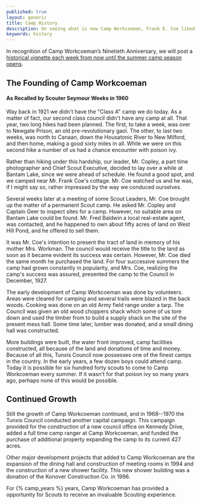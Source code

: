 ```yaml
---
published: true
layout: generic
title: Camp History
description: On seeing what is now Camp Workcoeman, Frank E. Coe liked the property very much and purchased the land in 1924. He arranged the setting up of the camp in memory of his mother, Mrs. Workman. Placing his name in the center, the camp was named WORK-COE-MAN.
keywords: history
---
```


<div class="alert alert-info">
In recognition of Camp Workcoeman&rsquo;s Ninetieth Anniversary, we will post
a <a href="vignettes/">historical vignette each week from now until the summer
camp season opens</a>.
</div>

## The Founding of Camp Workcoeman
#### As Recalled by Scouter Seymour Weeks in 1960

Way back in 1921 we didn't have the "Class A" camp we do today. As a matter of
fact, our second class council didn't have any camp at all. That year, two long
hikes had been planned. The first, to take a week, was over to Newgate Prison,
an old pre-revolutionary gaol. The other, to last two weeks, was north to
Canaan, down the Housatonic River to New Milford, and then home, making a good
sixty miles in all. While we were on this second hike a number of us had a
chance encounter with poison ivy.

Rather than hiking under this hardship, our leader, Mr. Copley, a part time
photographer and Chief Scout Executive, decided to lay over a while at Bantam
Lake, since we were ahead of schedule. He found a good spot, and we camped near
Mr. Frank Coe's cottage. Mr. Coe watched us and he was, if I might say so,
rather impressed by the way we conduced ourselves.

Several weeks later at a meeting of some Scout Leaders, Mr. Coe brought up the
matter of a permanent Scout camp. He asked Mr. Copley and Captain Geer to
inspect sites for a camp. However, no suitable area on Bantam Lake could be
found. Mr. Fred Baldwin a local real-estate agent, was contacted, and he
happened to own about fifty acres of land on West Hill Pond, and he offered to
sell them.

It was Mr. Coe's intention to present the tract of land in memory of his mother
Mrs. Workman. The council would receive the title to the land as soon as it
became evident its success was certain. However, Mr. Coe died the same month he
purchased the land. For four successive summers the camp had grown constantly
in popularity, and Mrs. Coe, realizing the camp's success was assured,
presented the camp to the Council in December, 1927.

The early development of Camp Workcoeman was done by volunteers. Areas were
cleared for camping and several trails were blazed in the back woods. Cooking
was done on an old Army field range under a tarp. The Council was given an old
wood choppers shack which some of us tore down and used the timber from to
build a supply shack on the site of the present mess hall. Some time later,
lumber was donated, and a small dining hall was constructed.

More buildings were built, the water front improved, camp facilities
constructed, all because of the land and donations of time and money. Because
of all this, Tunxis Council now possesses one of the finest camps in the
country. In the early years, a few dozen boys could attend camp. Today it is
possible for six hundred forty scouts to come to Camp Workcoeman every summer.
If it wasn't for that poison ivy so many years ago, perhaps none of this would
be possible.



## Continued Growth

Still the growth of Camp Workcoeman continued, and in 1968--1970 the Tunxis
Council conducted another capital campaign. This campaign provided for the
construction of a new council office on Kennedy Drive, added a full time camp
ranger at Camp Workcoeman, and funded the purchase of additional property
expanding the camp to its current 427 acres.

Other major development projects that added to Camp Workcoeman are the
expansion of the dining hall and construction of meeting rooms in 1994 and the
construction of a new shower facility. This new shower building was a donation
of the Konover Construction Co. in 1996.

For {% camp_years %} years, Camp Workcoeman has provided a opportunity for
Scouts to receive an invaluable Scouting experience. 
